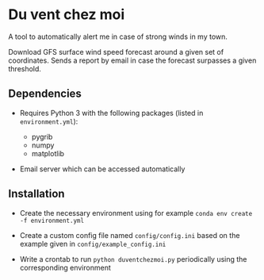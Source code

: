 # Du vent chez moi

A tool to automatically alert me in case of strong winds in my town.

Download GFS surface wind speed forecast around a given set of coordinates.
Sends a report by email in case the forecast surpasses a given threshold.

## Dependencies

*   Requires Python 3 with the following packages (listed in `environment.yml`):

    *   pygrib
    *   numpy
    *   matplotlib

*   Email server which can be accessed automatically

## Installation

*   Create the necessary environment using for example `conda env create -f environment.yml`

*   Create a custom config file named `config/config.ini` based on the example given in `config/example_config.ini`

*   Write a crontab to run `python duventchezmoi.py` periodically using the corresponding environment
